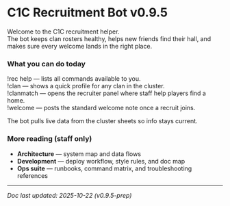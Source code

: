 <!-- Keep README user-facing -->
<!-- Dev layout reference: recruitment modules now live in modules/recruitment/, -->
<!-- shared sheet adapters consolidate under shared/sheets/. See docs/Architecture.md. -->
# C1C Recruitment Bot v0.9.5
Welcome to the C1C recruitment helper.  
The bot keeps clan rosters healthy, helps new friends find their hall, and makes sure every welcome lands in the right place.

### What you can do today
!rec help — lists all commands available to you.  
!clan <tag> — shows a quick profile for any clan in the cluster.  
!clanmatch — opens the recruiter panel where staff help players find a home.  
!welcome — posts the standard welcome note once a recruit joins.  

The bot pulls live data from the cluster sheets so info stays current.

### More reading (staff only)
- **Architecture** — system map and data flows
- **Development** — deploy workflow, style rules, and doc map
- **Ops suite** — runbooks, command matrix, and troubleshooting references

---

_Doc last updated: 2025-10-22 (v0.9.5-prep)_
